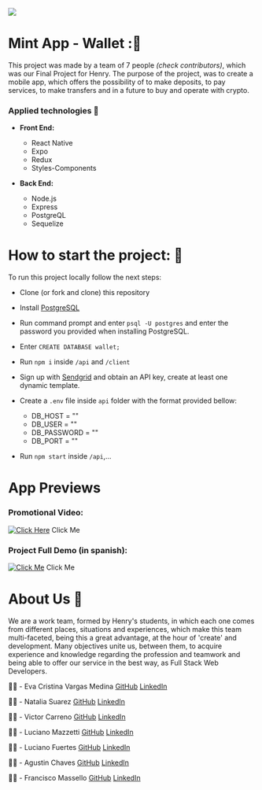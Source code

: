 <p align='left'>
    <img src='https://static.wixstatic.com/media/85087f_0d84cbeaeb824fca8f7ff18d7c9eaafd~mv2.png/v1/fill/w_160,h_30,al_c,q_85,usm_0.66_1.00_0.01/Logo_completo_Color_1PNG.webp' </img>
</p>

# Mint App - Wallet :💛

This project was made by a team of 7 people *(check contributors)*, which was our Final Project for Henry. The purpose of the project, was to create a mobile app, which offers the possibility of to make deposits, to pay services, to make transfers and in a future to buy and operate with crypto.

### Applied technologies :hammer:

- **Front End:**
    + React Native
    + Expo
    + Redux
    + Styles-Components
    

- **Back End:**
    + Node.js
    + Express 
    + PostgreQL
    + Sequelize

# How to start the project: :rocket:

To run this project locally follow the next steps:

- Clone (or fork and clone) this repository
- Install [PostgreSQL](https://www.postgresql.org/) 
- Run command prompt and enter `psql -U postgres` and enter the password you provided when installing PostgreSQL.
- Enter `CREATE DATABASE wallet;` 
- Run ```npm i``` inside ```/api``` and ```/client```
- Sign up with [Sendgrid](https://sendgrid.com/) and obtain an API key, create at least one dynamic template.

- Create a `.env` file inside  `api` folder with the format provided bellow:
    + DB_HOST = ""
    + DB_USER  = "" 
    + DB_PASSWORD = ""
    + DB_PORT = ""

- Run `npm start` inside `/api`,...


# App Previews

### Promotional Video:
[![Click Here]()]() 
Click Me

### Project Full Demo (in spanish):

[![Click Me]()]()
Click Me

# About Us :busts_in_silhouette:

We are a work team, formed by Henry's students, in which each one comes from different places, situations and experiences, which make this team multi-faceted, being this a great advantage, at the  hour of 'create' and development.
Many objectives unite us, between them, to acquire experience and knowledge regarding the profession and teamwork and being able to offer our service in the best way, as Full Stack Web Developers.

:woman_technologist: - Eva Cristina Vargas Medina [GitHub](https://github.com/evacvargas) [LinkedIn](https://www.linkedin.com/in/evargasm/)

:woman_technologist: - Natalia Suarez [GitHub](https://github.com/Natalia977) [LinkedIn](https://www.linkedin.com/in/natalia-suarez-full-stack-developer/)

:man_technologist: - Victor Carreno [GitHub](https://github.com/ViJo0803) [LinkedIn](https://www.linkedin.com/in/victor-carreno-fullstack/)

:man_technologist: - Luciano Mazzetti [GitHub](https://github.com/luchomazze) [LinkedIn](https://www.linkedin.com/in/luchomazze/)

:man_technologist: - Luciano Fuertes [GitHub](https://github.com/Luciano-Fuertes) [LinkedIn](https://www.linkedin.com/in/luciano-fuertes/)

:man_technologist: - Agustin Chaves [GitHub](https://github.com/AguChaves92) [LinkedIn](https://www.linkedin.com/in/agustin-chaves-b5bb7216a/)

:man_technologist: - Francisco Massello [GitHub](https://github.com/franmassello) [LinkedIn](https://www.linkedin.com/in/francisco-massello/)







